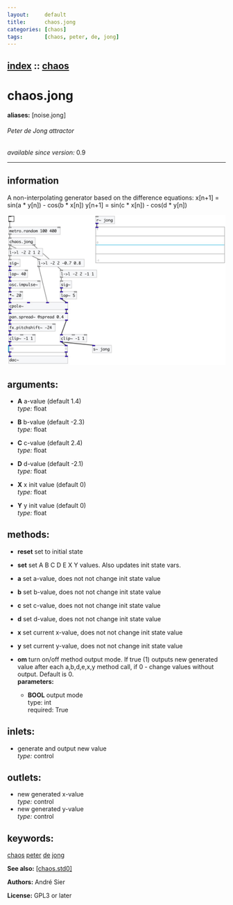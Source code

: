 ```yaml
---
layout:     default
title:      chaos.jong
categories: [chaos]
tags:       [chaos, peter, de, jong]
---
```

[index](index.html) :: [chaos](category_chaos.html)
---

# chaos.jong
**aliases:** [noise.jong]


###### Peter de Jong attractor

*available since version:* 0.9

---


## information
A non-interpolating generator based on the difference equations: x[n+1] = sin(a * y[n]) - cos(b * x[n]) y[n+1] = sin(c * x[n]) - cos(d * y[n])


[![example](../examples/img/chaos.jong.jpg)](../examples/pd/chaos.jong.pd)



## arguments:

* **A**
a-value (default 1.4)<br>
_type:_ float<br>

* **B**
b-value (default -2.3)<br>
_type:_ float<br>

* **C**
c-value (default 2.4)<br>
_type:_ float<br>

* **D**
d-value (default -2.1)<br>
_type:_ float<br>

* **X**
x init value (default 0)<br>
_type:_ float<br>

* **Y**
y init value (default 0)<br>
_type:_ float<br>



## methods:

* **reset**
set to initial state<br>

* **set**
set A B C D E X Y values. Also updates init state vars.<br>

* **a**
set a-value, does not not change init state value<br>

* **b**
set b-value, does not not change init state value<br>

* **c**
set c-value, does not not change init state value<br>

* **d**
set d-value, does not not change init state value<br>

* **x**
set current x-value, does not not change init state value<br>

* **y**
set current y-value, does not not change init state value<br>

* **om**
turn on/off method output mode. If true (1) outputs new generated value after
each a,b,d,e,x,y method call, if 0 - change values without output. Default is
0.<br>
  __parameters:__
  - **BOOL** output mode<br>
    type: int <br>
    required: True <br>






## inlets:

* generate and output new value<br>
_type:_ control



## outlets:

* new generated x-value<br>
_type:_ control
* new generated y-value<br>
_type:_ control



## keywords:

[chaos](keywords/chaos.html)
[peter](keywords/peter.html)
[de](keywords/de.html)
[jong](keywords/jong.html)



**See also:**
[\[chaos.std0\]](chaos.std0.html)




**Authors:** André Sier




**License:** GPL3 or later






